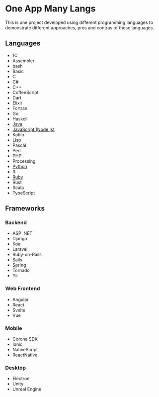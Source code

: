 # One App Many Langs

This is one project developed using different programming languages to demonstrate different approaches, pros and contras of these languages.

## Languages
- 1С
- Assembler
- bash
- Basic
- C
- C#
- C++
- CoffeeScript
- Dart
- Elixir
- Fortran
- Go
- Haskell
- [Java](java)
- [JavaScript (Node.js)](javascript)
- Kotlin
- Lisp
- Pascal
- Perl
- PHP
- Processing
- [Python](python)
- R
- [Ruby](ruby)
- Rust
- Scala
- TypeScript


## Frameworks

### Backend
- ASP .NET
- Django
- Koa
- Laravel
- Ruby-on-Rails
- Sails
- Spring
- Tornado
- Yii

### Web Frontend
- Angular
- React
- Svelte
- Vue

### Mobile
- Corona SDK
- Ionic
- NativeScript
- ReactNative

### Desktop
- Electron
- Unity
- Unreal Engine
